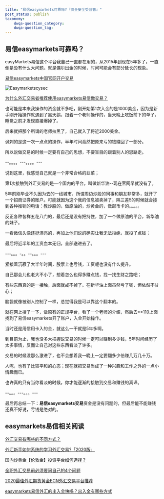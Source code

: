 ```yaml
---
title: "易信easymarkets可靠吗?『资金安全受监管』"
post_status: publish
taxonomy:
    dwqa-question_category:
    dwqa-question_tag:
---
```


## 易信easymarkets可靠吗？

easyMarkets易信这个平台我自己一直都在用的，从2015年到现在5年多了，一直倒是没有什么大问题。就是偶尔出金的时候，时间可能会有部分延长的现象。

[易信easymarkets中国官网开户交易](https://we.laowei8.com/go/easymarketschina "易信easymarkets")

![Easymarketscysec](https://we.laowei8.com/wp-content/uploads/2020/09/c2552657b59c3b4e33052d763ee7de00-1.jpg)

[为什么外汇交易者推荐使用easymarkets易信做交易？](https://we.laowei8.com/question/why-easymarkets)

也可能是本来我操作的资金就不多吧，刚开始第1次入金的是1000美金，因为是新手刚开始操作就遇到了黑天鹅，跟着一个老师操作的，当天晚上吃饭前下的单子，睡觉之前才发现直接爆掉了。

后来就把那个所谓的老师拉黑了，自己就入了将近2000美金。

讽刺的是这一次一点点的操作，半年时间竟然把原来亏的钱赚回了一部分。

所以说做交易的时候一定要有自己的思想，不要盲目的跟着别人的思路走。

\--。。。。---。。。。---

说到这里，我感觉自己就是一个非常合格的韭菜；

第1次接触到外汇交易的是一个国内的平台，叫做新华油--现在官网早就没有了。

5年前刚毕业不久因为去的一线城市，所谓周边炒股的同事和朋友非常多，就开了一个招商证券的账户。可能就因为这个我的信息被卖掉了，隔三差5的时候就会接到各种推销的电话：教炒股的，做原油的，炒黄金的，做邮币卡的。。。。。

反正各种各样五花八门的，最后还是没有把持住，加了一个做原油的平台，新华油的妹子。

一看微信头像还挺漂亮的，再加上他们说的确实让我无法拒绝，就投了点钱；

最后将近半年的工资血本无归，全部送进去了。

\---。。。-。。--。。。---

紧接着沉寂了大半年时间，股票上也亏钱，工资呢也没有什么提升。

自己那会儿也老大不小了，想着怎么也得多赚点钱，找一找生财之路吧；

有些东西真的是一接触，后面就戒不掉了。在新华油上面虽然亏了钱，但依然不甘心；

脑袋就像被别人控制了一样，总觉得我是可以靠这个翻本的。

就在网上搜了一下，做原有的正规平台，看了一个老师的介绍，然后去\*\*110上面找到了易信easymarkets开了账户，入金开始操作。

当时还是用信用卡入的金，就这么一干就是5年多啊。

到目前为止，我也没多大把握说交易的时候一定可以赚到多少钱，5年时间经历了太多事情，反而让自己对这些东西看淡了许多。

交易的时候没那么激进了，也不会想着我一晚上一定要翻多少倍赚几万几十万。

人呢，也有了比较平和的心态；现在就把交易当成了一种兴趣和工作之外的一点小情趣而已。

也许真的只有当你看淡的时候，你才能逐渐的接触到交易和赚钱的真谛。

\--。。。---。。。---

最后再总结一下：**易信easymarkets交易**资金是没有问题的，但最后能不能赚钱还真不好说，亏钱是绝对的。

## easymarkets易信相关阅读

[外汇交易有哪些的不同方式？](https://we.laowei8.com/ways-to-trade-forex.html)

[外汇新手如何系统的学习外汇交易?「2020版」](https://we.laowei8.com/how-to-learn-forex.html)

[国内炒黄金【伦敦金】投资平台如何选择？](https://we.laowei8.com/xauusd-trade.html)

[全职外汇交易前必须要问自己的4个问题](https://we.laowei8.com/4-questions-must-ask.html)

[2020最佳外汇期货黄金ECN外汇交易平台推荐](https://we.laowei8.com/best-ecn-broker.html)

[easymarkets易信外汇的出入金快吗？出入金有哪些方式](https://we.laowei8.com/question/easymarkets-draw-money)

